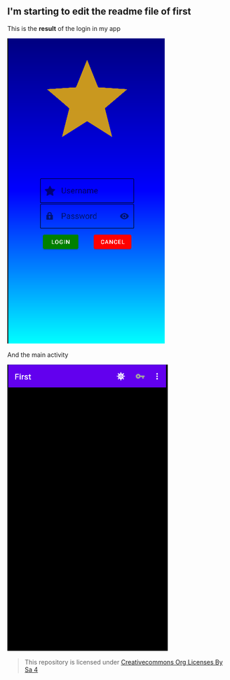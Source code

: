 ## I'm starting to edit the readme file of first

This is the **result** of the login in my app

![login activity](img/login.png)

And the main activity

![login activity](img/page.png)


>This repository is licensed under
>[Creativecommons Org Licenses By Sa 4](http://creativecommons.org/licenses/by-sa/4.0/)
